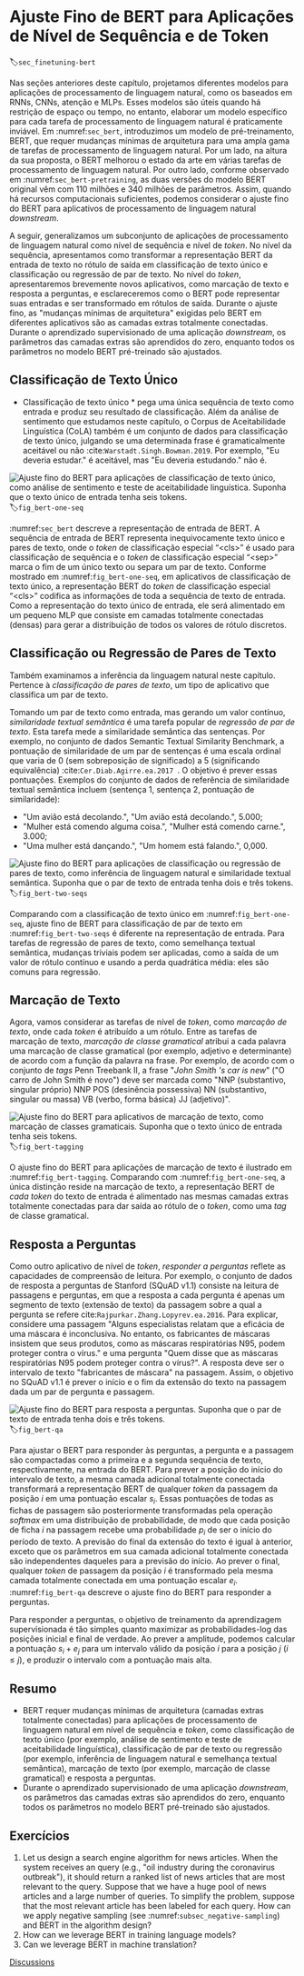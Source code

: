 # Ajuste Fino de BERT para Aplicações de Nível de Sequência e de Token
:label:`sec_finetuning-bert`

Nas seções anteriores deste capítulo, projetamos diferentes modelos para aplicações de processamento de linguagem natural, como os baseados em RNNs, CNNs, atenção e MLPs.
Esses modelos são úteis quando há restrição de espaço ou tempo,
no entanto, elaborar um modelo específico para cada tarefa de processamento de linguagem natural é praticamente inviável.
Em :numref:`sec_bert`, introduzimos um modelo de pré-treinamento, BERT, que requer mudanças mínimas de arquitetura para uma ampla gama de tarefas de processamento de linguagem natural.
Por um lado, na altura da sua proposta, o BERT melhorou o estado da arte em várias tarefas de processamento de linguagem natural.
Por outro lado, conforme observado em :numref:`sec_bert-pretraining`, as duas versões do modelo BERT original vêm com 110 milhões e 340 milhões de parâmetros.
Assim, quando há recursos computacionais suficientes, podemos considerar o ajuste fino do BERT para aplicativos de processamento de linguagem natural *downstream*.

A seguir, generalizamos um subconjunto de aplicações de processamento de linguagem natural como nível de sequência e nível de *token*.
No nível da sequência, apresentamos como transformar a representação BERT da entrada de texto no rótulo de saída em classificação de texto único e classificação ou regressão de par de texto.
No nível do *token*, apresentaremos brevemente novos aplicativos, como marcação de texto e resposta a perguntas, e esclareceremos como o BERT pode representar suas entradas e ser transformado em rótulos de saída.
Durante o ajuste fino, as "mudanças mínimas de arquitetura" exigidas pelo BERT em diferentes aplicativos são as camadas extras totalmente conectadas.
Durante o aprendizado supervisionado de uma aplicação *downstream*, os parâmetros das camadas extras são aprendidos do zero, enquanto todos os parâmetros no modelo BERT pré-treinado são ajustados.


## Classificação de Texto Único

* Classificação de texto único * pega uma única sequência de texto como entrada e produz seu resultado de classificação.
Além da análise de sentimento que estudamos neste capítulo,
o Corpus de Aceitabilidade Linguística (CoLA)
também é um conjunto de dados para classificação de texto único,
julgando se uma determinada frase é gramaticalmente aceitável ou não :cite:`Warstadt.Singh.Bowman.2019`.
Por exemplo, "Eu deveria estudar." é aceitável, mas "Eu deveria estudando." não é.

![Ajuste fino do BERT para aplicações de classificação de texto único, como análise de sentimento e teste de aceitabilidade linguística. Suponha que o texto único de entrada tenha seis *tokens*.](../img/bert-one-seq.svg)
:label:`fig_bert-one-seq`

:numref:`sec_bert` descreve a representação de entrada de BERT.
A sequência de entrada de BERT representa inequivocamente texto único e pares de texto, onde o *token* de classificação especial “&lt;cls&gt;” é usado para classificação de sequência e o *token* de classificação especial “&lt;sep&gt;” marca o fim de um único texto ou separa um par de texto.
Conforme mostrado em :numref:`fig_bert-one-seq`, em aplicativos de classificação de texto único, a representação BERT do *token* de classificação especial “&lt;cls&gt;” codifica as informações de toda a sequência de texto de entrada.
Como a representação do texto único de entrada, ele será alimentado em um pequeno MLP que consiste em camadas totalmente conectadas (densas) para gerar a distribuição de todos os valores de rótulo discretos.


## Classificação ou Regressão de Pares de Texto


Também examinamos a inferência da linguagem natural neste capítulo.
Pertence à *classificação de pares de texto*, um tipo de aplicativo que classifica um par de texto.

Tomando um par de texto como entrada, mas gerando um valor contínuo, *similaridade textual semântica* é uma tarefa popular de *regressão de par de texto*.
Esta tarefa mede a similaridade semântica das sentenças.
Por exemplo, no conjunto de dados Semantic Textual Similarity Benchmark, a pontuação de similaridade de um par de sentenças é uma escala ordinal que varia de 0 (sem sobreposição de significado) a 5 (significando equivalência) :cite:`Cer.Diab.Agirre.ea.2017 `.
O objetivo é prever essas pontuações.
Exemplos do conjunto de dados de referência de similaridade textual semântica incluem (sentença 1, sentença 2, pontuação de similaridade):

* "Um avião está decolando.", "Um avião está decolando.", 5.000;
* "Mulher está comendo alguma coisa.", "Mulher está comendo carne.", 3.000;
* "Uma mulher está dançando.", "Um homem está falando.", 0,000.

![Ajuste fino do BERT para aplicações de classificação ou regressão de pares de texto, como inferência de linguagem natural e similaridade textual semântica. Suponha que o par de texto de entrada tenha dois e três *tokens*.](../img/bert-two-seqs.svg)
:label:`fig_bert-two-seqs`

Comparando com a classificação de texto único em :numref:`fig_bert-one-seq`,
ajuste fino de BERT para classificação de par de texto em :numref:`fig_bert-two-seqs`
é diferente na representação de entrada.
Para tarefas de regressão de pares de texto, como semelhança textual semântica,
mudanças triviais podem ser aplicadas, como a saída de um valor de rótulo contínuo
e usando a perda quadrática média: eles são comuns para regressão.


## Marcação de Texto

Agora, vamos considerar as tarefas de nível de *token*, como *marcação de texto*,
onde cada *token* é atribuído a um rótulo.
Entre as tarefas de marcação de texto, *marcação de classe gramatical* atribui a cada palavra uma marcação de classe gramatical (por exemplo, adjetivo e determinante) de acordo com a função da palavra na frase.
Por exemplo, de acordo com o conjunto de *tags* Penn Treebank II, a frase "*John Smith 's car is new*" ("O carro de John Smith é novo") deve ser marcada como
"NNP (substantivo, singular próprio) NNP POS (desinência possessiva) NN (substantivo, singular ou massa) VB (verbo, forma básica) JJ (adjetivo)".

![Ajuste fino do BERT para aplicativos de marcação de texto, como marcação de classes gramaticais. Suponha que o texto único de entrada tenha seis *tokens*.](../img/bert-tagging.svg)
:label:`fig_bert-tagging`

O ajuste fino do BERT para aplicações de marcação de texto é ilustrado em :numref:`fig_bert-tagging`.
Comparando com :numref:`fig_bert-one-seq`, a única distinção reside na marcação de texto, a representação BERT de *cada token* do texto de entrada é alimentado nas mesmas camadas extras totalmente conectadas para dar saída ao rótulo de o *token*, como uma *tag* de classe gramatical.



## Resposta a Perguntas

Como outro aplicativo de nível de *token*, *responder a perguntas* reflete as capacidades de compreensão de leitura.
Por exemplo, o conjunto de dados de resposta a perguntas de Stanford (SQuAD v1.1) consiste na leitura de passagens e perguntas, em que a resposta a cada pergunta é apenas um segmento de texto (extensão de texto) da passagem sobre a qual a pergunta se refere cite:`Rajpurkar.Zhang.Lopyrev.ea.2016`.
Para explicar, considere uma passagem "Alguns especialistas relatam que a eficácia de uma máscara é inconclusiva. No entanto, os fabricantes de máscaras insistem que seus produtos, como as máscaras respiratórias N95, podem proteger contra o vírus." e uma pergunta "Quem disse que as máscaras respiratórias N95 podem proteger contra o vírus?". A resposta deve ser o intervalo de texto "fabricantes de máscara" na passagem. Assim, o objetivo no SQuAD v1.1 é prever o início e o fim da extensão do texto na passagem dada um par de pergunta e passagem.

![Ajuste fino do BERT para resposta a perguntas. Suponha que o par de texto de entrada tenha dois e três *tokens*.](../img/bert-qa.svg)
:label:`fig_bert-qa`

Para ajustar o BERT para responder às perguntas, a pergunta e a passagem são compactadas como a primeira e a segunda sequência de texto, respectivamente, na entrada do BERT.
Para prever a posição do início do intervalo de texto, a mesma camada adicional totalmente conectada transformará a representação BERT de qualquer *token* da passagem da posição $i$ em uma pontuação escalar $s_i$.
Essas pontuações de todas as fichas de passagem são posteriormente transformadas pela operação *softmax* em uma distribuição de probabilidade, de modo que cada posição de ficha $i$ na passagem recebe uma probabilidade $p_i$ de ser o início do período de texto.
A previsão do final da extensão do texto é igual à anterior, exceto que os parâmetros em sua camada adicional totalmente conectada são independentes daqueles para a previsão do início.
Ao prever o final, qualquer *token* de passagem da posição $i$ é transformado pela mesma camada totalmente conectada em uma pontuação escalar $e_i$.
:numref:`fig_bert-qa` descreve o ajuste fino do BERT para responder a perguntas.

Para responder a perguntas,
o objetivo de treinamento da aprendizagem supervisionada é tão simples quanto
maximizar as probabilidades-log das posições inicial e final de verdade.
Ao prever a amplitude,
podemos calcular a pontuação $s_i + e_j$ para um intervalo válido
da posição $i$ para a posição $j$ ($i \leq j$),
e produzir o intervalo com a pontuação mais alta.


## Resumo

* BERT requer mudanças mínimas de arquitetura (camadas extras totalmente conectadas) para aplicações de processamento de linguagem natural em nível de sequência e *token*, como classificação de texto único (por exemplo, análise de sentimento e teste de aceitabilidade linguística), classificação de par de texto ou regressão (por exemplo, inferência de linguagem natural e semelhança textual semântica), marcação de texto (por exemplo, marcação de classe gramatical) e resposta a perguntas.
* Durante o aprendizado supervisionado de uma aplicação *downstream*, os parâmetros das camadas extras são aprendidos do zero, enquanto todos os parâmetros no modelo BERT pré-treinado são ajustados.



## Exercícios

1. Let us design a search engine algorithm for news articles. When the system receives an query (e.g., "oil industry during the coronavirus outbreak"), it should return a ranked list of news articles that are most relevant to the query. Suppose that we have a huge pool of news articles and a large number of queries. To simplify the problem, suppose that the most relevant article has been labeled for each query. How can we apply negative sampling (see :numref:`subsec_negative-sampling`) and BERT in the algorithm design?
1. How can we leverage BERT in training language models?
1. Can we leverage BERT in machine translation?

[Discussions](https://discuss.d2l.ai/t/396)
<!--stackedit_data:
eyJoaXN0b3J5IjpbLTE0MTU2NTcyMDUsNDM5NDg4Mjk1LDMxND
U3MTY2MywtMTgwMTE5ODYyLC0zNzU5MTM4NjEsLTYzODIxOTcz
MV19
-->